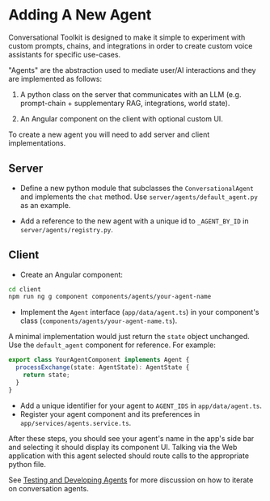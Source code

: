 # Adding A New Agent
Conversational Toolkit is designed to make it simple to experiment with custom prompts, chains, and integrations in order to create custom voice assistants for specific use-cases.

"Agents" are the abstraction used to mediate user/AI interactions and they are implemented as follows:

1. A python class on the server that communicates with an LLM (e.g. prompt-chain + supplementary RAG, integrations, world state).

2. An Angular component on the client with optional custom UI.

To create a new agent you will need to add server and client implementations.

## Server

* Define a new python module that subclasses the `ConversationalAgent` and implements the `chat` method. Use ```server/agents/default_agent.py``` as an example.

* Add a reference to the new agent with a unique id to `_AGENT_BY_ID` in `server/agents/registry.py`.

## Client

* Create an Angular component:
```sh
cd client
npm run ng g component components/agents/your-agent-name
```

* Implement the `Agent` interface (`app/data/agent.ts`) in your component's class (`components/agents/your-agent-name.ts`).

A minimal implementation would just return the `state` object unchanged. Use the `default_agent` component for reference. For example:

```ts
export class YourAgentComponent implements Agent {
  processExchange(state: AgentState): AgentState {
    return state; 
  }
}
```

* Add a unique identifier for your agent to `AGENT_IDS` in `app/data/agent.ts`.
* Register your agent component and its preferences in `app/services/agents.service.ts`.

After these steps, you should see your agent's name in the app's side bar and selecting it should display its component UI. Talking via the Web application with this agent selected should route calls to the appropriate python file.

See [Testing and Developing Agents](./docs/testing-and-developing.md) for more discussion on how to iterate on conversation agents.
